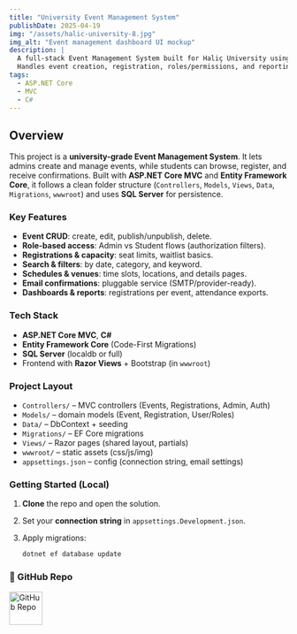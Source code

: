 ```yaml
---
title: "University Event Management System"
publishDate: 2025-04-19
img: "/assets/halic-university-8.jpg"
img_alt: "Event management dashboard UI mockup"
description: |
  A full-stack Event Management System built for Haliç University using ASP.NET Core MVC.
  Handles event creation, registration, roles/permissions, and reporting with a clean MVC structure.
tags:
  - ASP.NET Core
  - MVC
  - C#
---
```


## Overview
This project is a **university-grade Event Management System**. It lets admins create and manage events, while students can browse, register, and receive confirmations. Built with **ASP.NET Core MVC** and **Entity Framework Core**, it follows a clean folder structure (`Controllers`, `Models`, `Views`, `Data`, `Migrations`, `wwwroot`) and uses **SQL Server** for persistence.

### Key Features
- **Event CRUD**: create, edit, publish/unpublish, delete.
- **Role-based access**: Admin vs Student flows (authorization filters).
- **Registrations & capacity**: seat limits, waitlist basics.
- **Search & filters**: by date, category, and keyword.
- **Schedules & venues**: time slots, locations, and details pages.
- **Email confirmations**: pluggable service (SMTP/provider-ready).
- **Dashboards & reports**: registrations per event, attendance exports.

### Tech Stack
- **ASP.NET Core MVC**, **C#**
- **Entity Framework Core** (Code-First Migrations)
- **SQL Server** (localdb or full)
- Frontend with **Razor Views** + Bootstrap (in `wwwroot`)

### Project Layout
- `Controllers/` – MVC controllers (Events, Registrations, Admin, Auth)
- `Models/` – domain models (Event, Registration, User/Roles)
- `Data/` – DbContext + seeding
- `Migrations/` – EF Core migrations
- `Views/` – Razor pages (shared layout, partials)
- `wwwroot/` – static assets (css/js/img)
- `appsettings.json` – config (connection string, email settings)

### Getting Started (Local)
1. **Clone** the repo and open the solution.
2. Set your **connection string** in `appsettings.Development.json`.
3. Apply migrations:

   ```bash
   dotnet ef database update
   ```
### 🔗 GitHub Repo
<a href="https://github.com/Mubashir7933/2025_MVC_Project/tree/master/2025_MVC_Project" target="_blank">
  <img src="https://github.githubassets.com/images/modules/logos_page/GitHub-Mark.png" 
       alt="GitHub Repo" width="60" height="60" />
</a>
